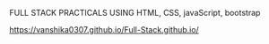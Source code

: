 FULL STACK PRACTICALS USING HTML, CSS, javaScript, bootstrap

https://vanshika0307.github.io/Full-Stack.github.io/
